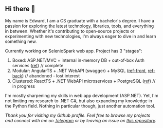 ## Hi there 👋  


My name is Edward, I am a CS graduate with a bachelor's degree. I have a passion for exploring the latest technology, libraries, tools, and everything in between. Whether it's contributing to open-source projects or experimenting with new technologies, I'm always eager to dive in and learn something new.  


Currently working on SelenicSpark web app. Project has 3 "stages": 
1. Boxed: ASP.NET/MVC + internal in-memory DB + out-of-box Auth services ([ref](https://github.com/HardcoreMagazine/SelenicSparkApp)) // complete
2. Modular: AngularTS + .NET WebAPI (swagger) + MySQL ([ref-front](https://github.com/HardcoreMagazine/SelenicSparkApp_v2_Angular), [ref-back](https://github.com/HardcoreMagazine/SelenicSparkApp_v2_WebAPI)) // abandoned - lost interest
3. Clustered: ReactTS + .NET WebAPI microservices + PostgreSQL ([ref](https://github.com/HardcoreMagazine/SelenicSparkApp3)) // in progress


I'm mostly sharpening my skills in web app development (ASP.NET). Yet, I'm not limiting my research to .NET C#, but also expanding my knowledge in the Python field. Nothing in particular though, just another automation tool. 


*Thank you for visiting my Github profile. Feel free to browse my projects and connect with me on [Telegram](https://t.me/hardcoremagazine) or by leaving an issue on [this repository](https://github.com/HardcoreMagazine/HardcoreMagazine/issues).*  
